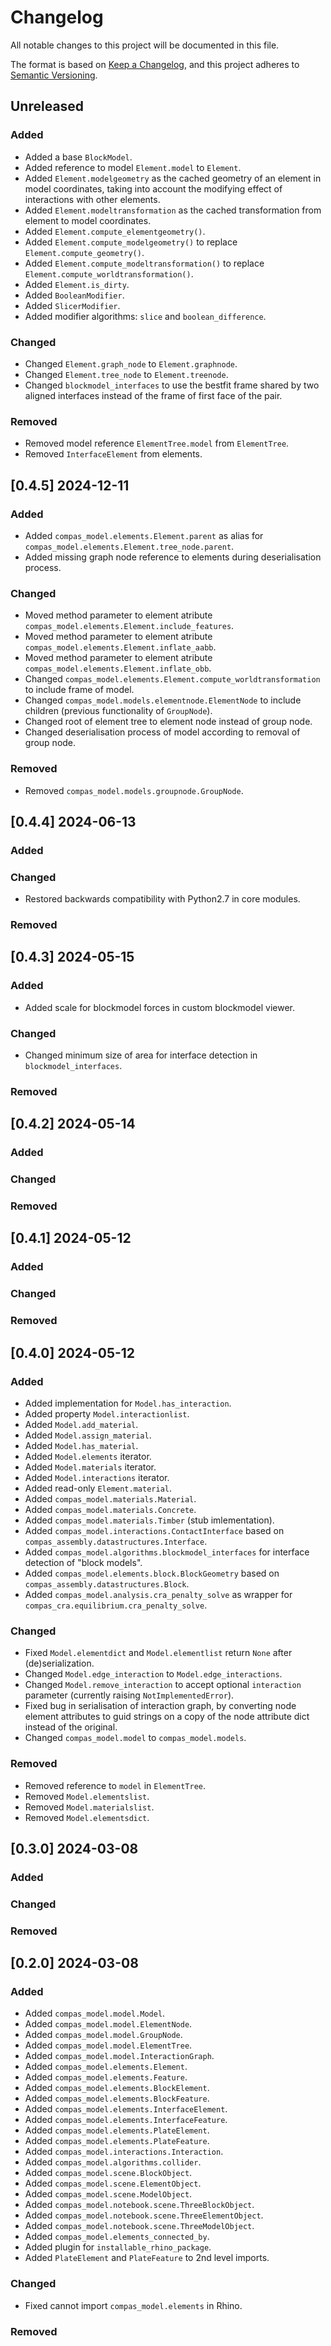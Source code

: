 # Changelog

All notable changes to this project will be documented in this file.

The format is based on [Keep a Changelog](https://keepachangelog.com/en/1.0.0/),
and this project adheres to [Semantic Versioning](https://semver.org/spec/v2.0.0.html).

## Unreleased

### Added

* Added a base `BlockModel`.
* Added reference to model `Element.model` to `Element`.
* Added `Element.modelgeometry` as the cached geometry of an element in model coordinates, taking into account the modifying effect of interactions with other elements.
* Added `Element.modeltransformation` as the cached transformation from element to model coordinates.
* Added `Element.compute_elementgeometry()`.
* Added `Element.compute_modelgeometry()` to replace `Element.compute_geometry()`.
* Added `Element.compute_modeltransformation()` to replace `Element.compute_worldtransformation()`.
* Added `Element.is_dirty`.
* Added `BooleanModifier`.
* Added `SlicerModifier`.
* Added modifier algorithms: `slice` and `boolean_difference`.

### Changed

* Changed `Element.graph_node` to `Element.graphnode`.
* Changed `Element.tree_node` to `Element.treenode`.
* Changed `blockmodel_interfaces` to use the bestfit frame shared by two aligned interfaces instead of the frame of first face of the pair.

### Removed

* Removed model reference `ElementTree.model` from `ElementTree`.
* Removed `InterfaceElement` from elements.


## [0.4.5] 2024-12-11

### Added

* Added `compas_model.elements.Element.parent` as alias for `compas_model.elements.Element.tree_node.parent`.
* Added missing graph node reference to elements during deserialisation process.

### Changed

* Moved method parameter to element atribute `compas_model.elements.Element.include_features`.
* Moved method parameter to element atribute `compas_model.elements.Element.inflate_aabb`.
* Moved method parameter to element atribute `compas_model.elements.Element.inflate_obb`.
* Changed `compas_model.elements.Element.compute_worldtransformation` to include frame of model.
* Changed `compas_model.models.elementnode.ElementNode` to include children (previous functionality of `GroupNode`).
* Changed root of element tree to element node instead of group node.
* Changed deserialisation process of model according to removal of group node.

### Removed

* Removed `compas_model.models.groupnode.GroupNode`.


## [0.4.4] 2024-06-13

### Added

### Changed

* Restored backwards compatibility with Python2.7 in core modules.

### Removed


## [0.4.3] 2024-05-15

### Added

* Added scale for blockmodel forces in custom blockmodel viewer.

### Changed

* Changed minimum size of area for interface detection in `blockmodel_interfaces`.

### Removed


## [0.4.2] 2024-05-14

### Added

### Changed

### Removed


## [0.4.1] 2024-05-12

### Added

### Changed

### Removed


## [0.4.0] 2024-05-12

### Added

* Added implementation for `Model.has_interaction`.
* Added property `Model.interactionlist`.
* Added `Model.add_material`.
* Added `Model.assign_material`.
* Added `Model.has_material`.
* Added `Model.elements` iterator.
* Added `Model.materials` iterator.
* Added `Model.interactions` iterator.
* Added read-only `Element.material`.
* Added `compas_model.materials.Material`.
* Added `compas_model.materials.Concrete`.
* Added `compas_model.materials.Timber` (stub imlementation).
* Added `compas_model.interactions.ContactInterface` based on `compas_assembly.datastructures.Interface`.
* Added `compas_model.algorithms.blockmodel_interfaces` for interface detection of "block models".
* Added `compas_model.elements.block.BlockGeometry` based on `compas_assembly.datastructures.Block`.
* Added `compas_model.analysis.cra_penalty_solve` as wrapper for `compas_cra.equilibrium.cra_penalty_solve`.

### Changed

* Fixed `Model.elementdict` and `Model.elementlist` return `None` after (de)serialization.
* Changed `Model.edge_interaction` to `Model.edge_interactions`.
* Changed `Model.remove_interaction` to accept optional `interaction` parameter (currently raising `NotImplementedError`).
* Fixed bug in serialisation of interaction graph, by converting node element attributes to guid strings on a copy of the node attribute dict instead of the original.
* Changed `compas_model.model` to `compas_model.models`.

### Removed

* Removed reference to `model` in `ElementTree`.
* Removed `Model.elementslist`.
* Removed `Model.materialslist`.
* Removed `Model.elementsdict`.

## [0.3.0] 2024-03-08

### Added

### Changed

### Removed


## [0.2.0] 2024-03-08

### Added

* Added `compas_model.model.Model`.
* Added `compas_model.model.ElementNode`.
* Added `compas_model.model.GroupNode`.
* Added `compas_model.model.ElementTree`.
* Added `compas_model.model.InteractionGraph`.
* Added `compas_model.elements.Element`.
* Added `compas_model.elements.Feature`.
* Added `compas_model.elements.BlockElement`.
* Added `compas_model.elements.BlockFeature`.
* Added `compas_model.elements.InterfaceElement`.
* Added `compas_model.elements.InterfaceFeature`.
* Added `compas_model.elements.PlateElement`.
* Added `compas_model.elements.PlateFeature`.
* Added `compas_model.interactions.Interaction`.
* Added `compas_model.algorithms.collider`.
* Added `compas_model.scene.BlockObject`.
* Added `compas_model.scene.ElementObject`.
* Added `compas_model.scene.ModelObject`.
* Added `compas_model.notebook.scene.ThreeBlockObject`.
* Added `compas_model.notebook.scene.ThreeElementObject`.
* Added `compas_model.notebook.scene.ThreeModelObject`.
* Added `compas_model.elements_connected_by`.
* Added plugin for `installable_rhino_package`.
* Added `PlateElement` and `PlateFeature` to 2nd level imports.

### Changed

* Fixed cannot import `compas_model.elements` in Rhino.

### Removed
